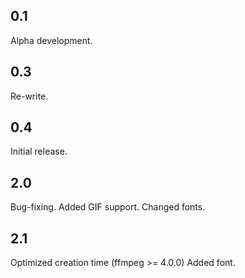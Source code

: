 ## 0.1
Alpha development.

## 0.3
Re-write.

## 0.4
Initial release.

## 2.0
Bug-fixing.
Added GIF support.
Changed fonts.

## 2.1
Optimized creation time (ffmpeg >= 4.0.0)
Added font.